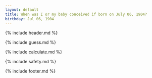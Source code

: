 ```yaml
---
layout: default
title: When was I or my baby conceived if born on July 06, 1904?
birthday: Jul 06, 1904
---
```


{% include header.md %}

{% include guess.md %}

{% include calculate.md %}

{% include safety.md %}

{% include footer.md %}



